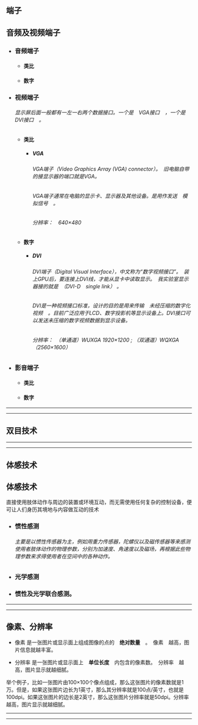 
端子
---

## 音频及视频端子

- ### 音频端子	
	+ #### 类比	
	+ #### 数字	

- ### 视频端子

	###### 显示屏后面一般都有一左一右两个数据接口。一个是　VGA接口　，一个是　DVI接口　。
	+ #### 类比	
		- ##### VGA
		
			###### VGA端子（Video Graphics Array (VGA) connector）。　旧电脑自带的接显示器的端口就是VGA。　
			###### VGA端子通常在电脑的显示卡、显示器及其他设备。是用作发送　模拟信号　。
			###### 分辨率：　640×480
	+ #### 数字	
		- ##### DVI
		
			###### DVI端子（Digital Visual Interface），中文称为“数字视频接口”。　装上GPU后，要连接上DVI线，才能从显卡中读取显示。　我实验室显示器接的就是　（DVI-D　single link） 。　
			###### DVI是一种视频接口标准，设计的目的是用来传输　未经压缩的数字化视频　。目前广泛应用于LCD、数字投影机等显示设备上。DVI接口可以发送未压缩的数字视频数据到显示设备。
			###### 分辨率：　（单通道）WUXGA 1920×1200 ; （双通道）WQXGA（2560×1600）

- ### 影音端子	
	+ #### 类比	
	+ #### 数字	

---

---

双目技术
---



---

---

体感技术
---

## 体感技术
直接使用肢体动作与周边的装置或环境互动，而无需使用任何复杂的控制设备，便可让人们身历其境地与内容做互动的技术

- ### 惯性感测

	###### 主要是以惯性传感器为主，例如用重力传感器，陀螺仪以及磁传感器等来感测使用者肢体动作的物理参数，分别为加速度、角速度以及磁场，再根据此些物理参数来求得使用者在空间中的各种动作。
	
- ### 光学感测

- ### 惯性及光学联合感测。

---

---

像素、分辨率
---

- 像素 是一张图片或显示面上组成图像的点的　**绝对数量**　。　像素　越高，图片信息就越丰富。

- 分辨率 是一张图片或显示面上　**单位长度**　内包含的像素数。　分辨率　越高，图片显示就越细腻。

举个例子，比如一张图片由100×100个像点组成，那么这张图片的像素数就是1万。但是，如果这张图片边长为1英寸，那么其分辨率就是100点/英寸，也就是100dpi。如果这张图片的边长是2英寸，那么这张图片分辨率就是50dpi。分辨率越高，图片显示就越细腻。

---

---
